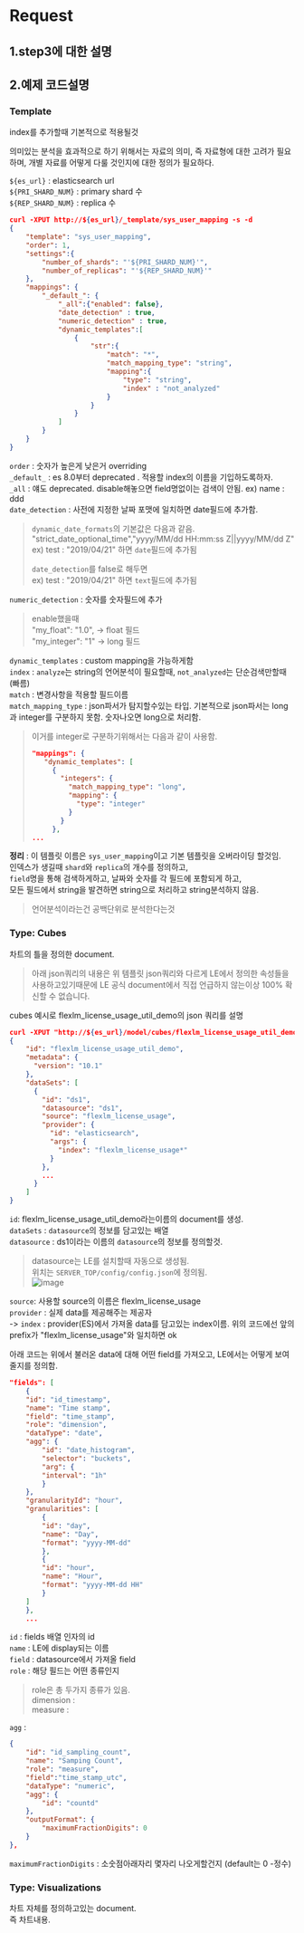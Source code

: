 # Request

## 1.step3에 대한 설명

## 2.예제 코드설명

### Template
index를 추가할때 기본적으로 적용될것  

의미있는 분석을 효과적으로 하기 위해서는 자료의 의미, 즉 자료형에 대한 고려가 필요하며, 개별 자료를 어떻게 다룰 것인지에 대한 정의가 필요하다.  

`${es_url}` : elasticsearch url  
`${PRI_SHARD_NUM}` : primary shard 수  
`${REP_SHARD_NUM}` : replica 수  

~~~json
curl -XPUT http://${es_url}/_template/sys_user_mapping -s -d
{
    "template": "sys_user_mapping",
    "order": 1,
    "settings":{
        "number_of_shards": "'${PRI_SHARD_NUM}'",
        "number_of_replicas": "'${REP_SHARD_NUM}'"
    },
    "mappings": {
        "_default_": {
            "_all":{"enabled": false},
            "date_detection" : true,
            "numeric_detection" : true,
            "dynamic_templates":[
                {
                    "str":{
                        "match": "*",
                        "match_mapping_type": "string",
                        "mapping":{
                            "type": "string",
                            "index" : "not_analyzed"
                        }
                    }
                }
            ]
        }
    }
}
~~~

`order` : 숫자가 높은게 낮은거 overriding  
`_default_` : es 8.0부터 deprecated . 적용할 index의 이름을 기입하도록하자.  
`_all` : 얘도 deprecated. disable해놓으면 field명없이는 검색이 안됨. ex) name : ddd  
`date_detection` : 사전에 지정한 날짜 포맷에 일치하면 date필드에 추가함.  
> `dynamic_date_formats`의 기본값은 다음과 같음.  
>"strict_date_optional_time","yyyy/MM/dd HH:mm:ss Z||yyyy/MM/dd Z"  
> ex) test : "2019/04/21" 하면 `date`필드에 추가됨
> 
>`date_detection`를 false로 해두면   
> ex) test : "2019/04/21" 하면 `text`필드에 추가됨

`numeric_detection` : 숫자를 숫자필드에 추가
>enable했을때  
> "my_float":   "1.0",  -> float 필드  
> "my_integer": "1"  -> long 필드

`dynamic_templates` : custom mapping을 가능하게함  
`index` : `analyze`는 string의 언어분석이 필요할때, `not_analyzed`는 단순검색만할때(빠름)  
`match` : 변경사항을 적용할 필드이름     
`match_mapping_type` : json파서가 탐지할수있는 타입. 기본적으로 json파서는 long과 integer를 구분하지 못함. 숫자나오면 long으로 처리함.   
>이거를 integer로 구분하기위해서는 다음과 같이 사용함.  
>~~~json
>"mappings": {
>    "dynamic_templates": [
>      {
>        "integers": {
>          "match_mapping_type": "long",
>          "mapping": {
>            "type": "integer"
>          }
>        }
>      },
>...
>~~~  

**정리** : 이 템플릿 이름은 `sys_user_mapping`이고 기본 템플릿을 오버라이딩 할것임.  
인덱스가 생길때 `shard`와 `replica`의 개수를 정의하고,  
`field`명을 통해 검색하게하고, 날짜와 숫자를 각 필드에 포함되게 하고,  
모든 필드에서 string을 발견하면 string으로 처리하고 string분석하지 않음.  

>언어분석이라는건 공백단위로 분석한다는것

### Type: Cubes
차트의 틀을 정의한 document.  

>아래 json쿼리의 내용은 위 템플릿 json쿼리와 다르게 LE에서 정의한 속성들을 사용하고있기때문에 LE 공식 document에서 직접 언급하지 않는이상 100% 확신할 수 없습니다.  

cubes 예시로 flexlm_license_usage_util_demo의 json 쿼리를 설명  
~~~json
curl -XPUT "http://${es_url}/model/cubes/flexlm_license_usage_util_demo" -H 'Content-Type: application/json' -d'
{
    "id": "flexlm_license_usage_util_demo",
    "metadata": {
      "version": "10.1"
    },
    "dataSets": [
      {
        "id": "ds1",
        "datasource": "ds1",
        "source": "flexlm_license_usage",
        "provider": {
          "id": "elasticsearch",
          "args": {
            "index": "flexlm_license_usage*"
          }
        },
        ...
      }
    ]
}
~~~
`id`: flexlm_license_usage_util_demo라는이름의 document를 생성.  
`dataSets` : `datasource`의 정보를 담고있는 배열  
`datasource` : ds1이라는 이름의 `datasource`의 정보를 정의할것.  
>datasource는 LE를 설치할때 자동으로 생성됨.  
>위치는 `SERVER_TOP/config/config.json`에 정의됨.  
>![image](https://user-images.githubusercontent.com/15958325/56945461-40d24580-6b62-11e9-9265-358225ae572a.png)  

`source`: 사용할 source의 이름은 flexlm_license_usage  
`provider` : 실제 data를 제공해주는 제공자  
-> `index` : provider(ES)에서 가져올 data를 담고있는 index이름. 위의 코드에선 앞의 prefix가 "flexlm_license_usage"와 일치하면 ok  

아래 코드는 위에서 불러온 data에 대해 어떤 field를 가져오고, LE에서는 어떻게 보여줄지를 정의함.    
~~~json
"fields": [
    {
    "id": "id_timestamp",
    "name": "Time stamp",
    "field": "time_stamp",
    "role": "dimension",
    "dataType": "date",
    "agg": {
        "id": "date_histogram",
        "selector": "buckets",
        "arg": {
        "interval": "1h"
        }
    },
    "granularityId": "hour",
    "granularities": [
        {
        "id": "day",
        "name": "Day",
        "format": "yyyy-MM-dd"
        },
        {
        "id": "hour",
        "name": "Hour",
        "format": "yyyy-MM-dd HH"
        }
    ]
    },
    ...
~~~
`id` : fields 배열 인자의 id  
`name` : LE에 display되는 이름  
`field` : datasource에서 가져올 field  
`role` : 해당 필드는 어떤 종류인지    
> role은 총 두가지 종류가 있음.  
> dimension :    
> measure :   

`agg` : 


~~~json
{
    "id": "id_sampling_count",
    "name": "Samping Count",
    "role": "measure",
    "field":"time_stamp_utc",
    "dataType": "numeric",
    "agg": {
        "id": "countd"
    },
    "outputFormat": {
        "maximumFractionDigits": 0
    }
},
~~~
`maximumFractionDigits` : 소숫점아래자리 몇자리 나오게할건지 (default는 0 -정수)  


### Type: Visualizations
차트 자체를 정의하고있는 document.   
즉 차트내용.  

